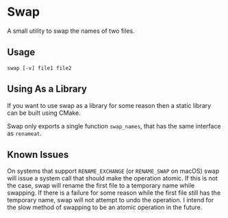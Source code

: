 # Swap

A small utility to swap the names of two files.

## Usage

```shell
swap [-v] file1 file2
```

## Using As a Library

If you want to use swap as a library for some reason then a static library can be built using CMake.

Swap only exports a single function `swap_names`, that has the same interface as `renameat`.

## Known Issues

On systems that support `RENAME_EXCHANGE` (or `RENAME_SWAP` on macOS) swap will issue a system call that
should make the operation atomic. If this is not the case, swap will rename the first file to a temporary name
while swapping. If there is a failure for some reason while the first file still has the temporary name, swap will not
attempt to undo the operation. I intend for the slow method of swapping to be an atomic operation in the future. 
